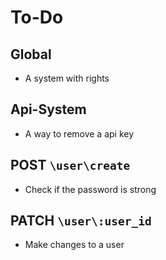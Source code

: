 # To-Do

## Global
 - A system with rights

## Api-System
 - A way to remove a api key

## POST `\user\create`
 - Check if the password is strong

## PATCH `\user\:user_id`
 - Make changes to a user